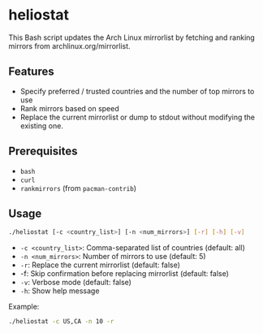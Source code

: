 # heliostat

This Bash script updates the Arch Linux mirrorlist by fetching and ranking mirrors from archlinux.org/mirrorlist.

## Features

- Specify preferred / trusted countries and the number of top mirrors to use
- Rank mirrors based on speed
- Replace the current mirrorlist or dump to stdout without modifying the existing one.

## Prerequisites

- `bash`
- `curl`
- `rankmirrors` (from `pacman-contrib`)

## Usage

```bash
./heliostat [-c <country_list>] [-n <num_mirrors>] [-r] [-h] [-v]
```

- `-c <country_list>`: Comma-separated list of countries (default: all)
- `-n <num_mirrors>`: Number of mirrors to use (default: 5)
- `-r`: Replace the current mirrorlist (default: false)
- -f: Skip confirmation before replacing mirrorlist (default: false)
- `-v`: Verbose mode (default: false)
- `-h`: Show help message

Example:
```bash
./heliostat -c US,CA -n 10 -r
```
